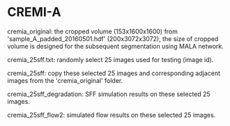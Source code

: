 # CREMI-A

cremia_original: the cropped volume (153x1600x1600) from 'sample_A_padded_20160501.hdf' (200x3072x3072), the size of cropped volume is designed for the subsequent segmentation using MALA network. 

cremia_25sff.txt: randomly select 25 images used for testing (image id).

cremia_25sff: copy these selected 25 images and corresponding adjacent images from the 'cremia_original' folder.

cremia_25sff_degradation: SFF simulation results on these selected 25 images.

cremia_25sff_flow2: simulated flow results on these selected 25 images.

